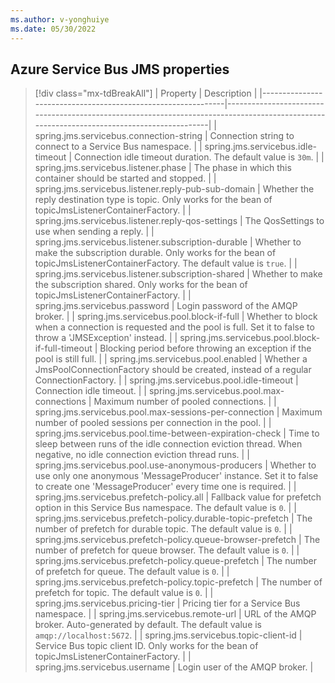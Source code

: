 ```yaml
---
ms.author: v-yonghuiye
ms.date: 05/30/2022
---
```


## Azure Service Bus JMS properties

> [!div class="mx-tdBreakAll"]
> | Property                                                     | Description                                                                                                                               |
> |--------------------------------------------------------------|-------------------------------------------------------------------------------------------------------------------------------------------|
> | spring.jms.servicebus.connection-string                      | Connection string to connect to a Service Bus namespace.                                                                                  |
> | spring.jms.servicebus.idle-timeout                           | Connection idle timeout duration. The default value is `30m`.                                                                             |
> | spring.jms.servicebus.listener.phase                         | The phase in which this container should be started and stopped.                                                                          |
> | spring.jms.servicebus.listener.reply-pub-sub-domain          | Whether the reply destination type is topic. Only works for the bean of topicJmsListenerContainerFactory.                                 |
> | spring.jms.servicebus.listener.reply-qos-settings            | The QosSettings to use when sending a reply.                                                                                              |
> | spring.jms.servicebus.listener.subscription-durable          | Whether to make the subscription durable. Only works for the bean of topicJmsListenerContainerFactory. The default value is `true`.       |
> | spring.jms.servicebus.listener.subscription-shared           | Whether to make the subscription shared. Only works for the bean of topicJmsListenerContainerFactory.                                     |
> | spring.jms.servicebus.password                               | Login password of the AMQP broker.                                                                                                        |
> | spring.jms.servicebus.pool.block-if-full                     | Whether to block when a connection is requested and the pool is full. Set it to false to throw a 'JMSException' instead.                  |
> | spring.jms.servicebus.pool.block-if-full-timeout             | Blocking period before throwing an exception if the pool is still full.                                                                   |
> | spring.jms.servicebus.pool.enabled                           | Whether a JmsPoolConnectionFactory should be created, instead of a regular ConnectionFactory.                                             |
> | spring.jms.servicebus.pool.idle-timeout                      | Connection idle timeout.                                                                                                                  |
> | spring.jms.servicebus.pool.max-connections                   | Maximum number of pooled connections.                                                                                                     |
> | spring.jms.servicebus.pool.max-sessions-per-connection       | Maximum number of pooled sessions per connection in the pool.                                                                             |
> | spring.jms.servicebus.pool.time-between-expiration-check     | Time to sleep between runs of the idle connection eviction thread. When negative, no idle connection eviction thread runs.                |
> | spring.jms.servicebus.pool.use-anonymous-producers           | Whether to use only one anonymous 'MessageProducer' instance. Set it to false to create one 'MessageProducer' every time one is required. |
> | spring.jms.servicebus.prefetch-policy.all                    | Fallback value for prefetch option in this Service Bus namespace. The default value is `0`.                                               |
> | spring.jms.servicebus.prefetch-policy.durable-topic-prefetch | The number of prefetch for durable topic. The default value is `0`.                                                                       |
> | spring.jms.servicebus.prefetch-policy.queue-browser-prefetch | The number of prefetch for queue browser. The default value is `0`.                                                                       |
> | spring.jms.servicebus.prefetch-policy.queue-prefetch         | The number of prefetch for queue. The default value is `0`.                                                                               |
> | spring.jms.servicebus.prefetch-policy.topic-prefetch         | The number of prefetch for topic. The default value is `0`.                                                                               |
> | spring.jms.servicebus.pricing-tier                           | Pricing tier for a Service Bus namespace.                                                                                                 |
> | spring.jms.servicebus.remote-url                             | URL of the AMQP broker. Auto-generated by default. The default value is `amqp://localhost:5672`.                                          |
> | spring.jms.servicebus.topic-client-id                        | Service Bus topic client ID. Only works for the bean of topicJmsListenerContainerFactory.                                                 |
> | spring.jms.servicebus.username                               | Login user of the AMQP broker.                                                                                                            |
